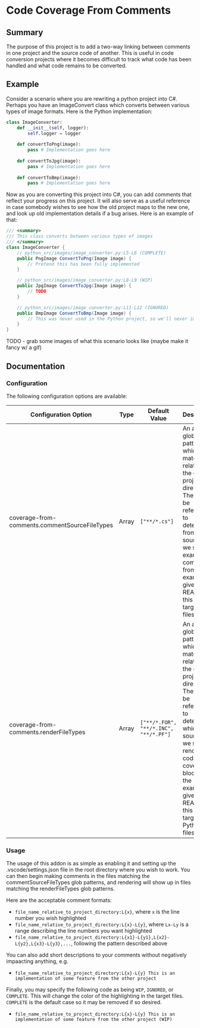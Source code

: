 # Code Coverage From Comments

## Summary
The purpose of this project is to add a two-way linking between comments in one project and the source code of another. This is useful in code conversion projects where it becomes difficult to track what code has been handled and what code remains to be converted.

## Example
Consider a scenario where you are rewriting a python project into C#. Perhaps you have an ImageConvert class which converts between various types of image formats. Here is the Python implementation:
```python
class ImageConverter:
    def __init__(self, logger):
        self.logger = logger
    
    def convertToPng(image):
        pass # Implementation goes here
    
    def convertToJpg(image):
        pass # Implementation goes here
    
    def convertToBmp(image):
        pass # Implementation goes here
```

Now as you are converting this project into C#, you can add comments that reflect your progress on this project. It will also serve as a useful reference in case somebody wishes to see how the old project maps to the new one, and look up old implementation details if a bug arises. Here is an example of that:

```csharp
/// <summary>
/// This class converts between various types of images
/// </summary>
class ImageConverter {
    // python_src/images/image_converter.py:L5-L6 (COMPLETE)
    public PngImage ConvertToPng(Image image) {
        // Pretend this has been fully implemented
    }

    // python_src/images/image_converter.py:L8-L9 (WIP)
    public JpgImage ConvertToJpg(Image image) {
        // TODO
    }

    // python_src/images/image_converter.py:L11-L12 (IGNORED)
    public BmpImage ConvertToBmp(Image image) {
        // This was never used in the Python project, so we'll never implement this
    }
}
```

TODO - grab some images of what this scenario looks like (maybe make it fancy w/ a gif)

## Documentation
### Configuration
The following configuration options are available:

| Configuration Option | Type | Default Value | Description |
| -------------------- | ---- | ------------- | ----------- |
| coverage-from-comments.commentSourceFileTypes | Array | `["**/*.cs"]` | An array of glob patterns which match files relative to the opened project directory. These will be referenced to determine from which source files we should examine comments from. In the example given in this README, this should target C# files. |
| coverage-from-comments.renderFileTypes | Array | `["**/*.FOR", "**/*.INC", "**/*.PF"]` | An array of glob patterns which match files relative to the opened project directory. These will be referenced to determine which source files we should render the code coverage blocks in. In the example given in this README, this should target Python files. |


### Usage
The usage of this addon is as simple as enabling it and setting up the .vscode/settings.json file in the root directory where you wish to work. You can then begin making comments in the files matching the commentSourceFileTypes glob patterns, and rendering will show up in files matching the renderFileTypes glob patterns.

Here are the acceptable comment formats:
- `file_name_relative_to_project_directory:L{x}`, where `x` is the line number you wish highlighted
- `file_name_relative_to_project_directory:L{x}-L{y}`, where `Lx-Ly` is a range describing the line numbers you want highlighted
- `file_name_relative_to_project_directory:L{x1}-L{y1},L{x2}-L{y2},L{x3}-L{y3},...`, following the pattern described above

You can also add short descriptions to your comments without negatively impaacting anything, e.g.
- `file_name_relative_to_project_directory:L{x}-L{y} This is an implementation of some feature from the other project`


Finally, you may specify the following code as being `WIP`, `IGNORED`, or `COMPLETE`. This will change the color of the highlighting in the target files. `COMPLETE` is the default case so it may be removed if so desired.
- `file_name_relative_to_project_directory:L{x}-L{y} This is an implementation of some feature from the other project (WIP)`
